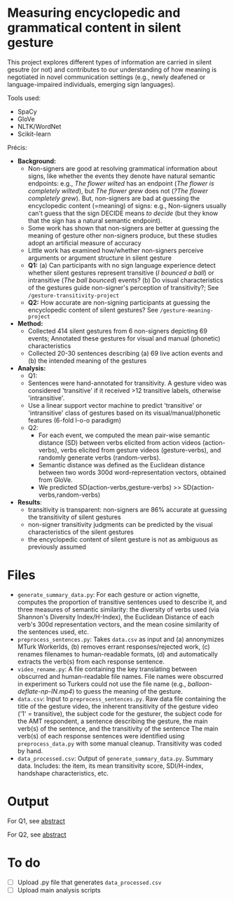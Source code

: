 # Measuring encyclopedic and grammatical content in silent gesture

This project explores different types of information are carried in silent gesutre (or not) and contributes to our understanding of how meaning is negotiated in novel communication settings (e.g., newly deafened or language-impaired individuals, emerging sign languages).

Tools used:
- SpaCy
- GloVe
- NLTK/WordNet
- Scikit-learn

Précis:
  - **Background:**
    - Non-signers are good at resolving grammatical information about signs, like whether the events they denote have natural semantic endpoints: e.g., *The flower wilted* has an endpoint (*The flower is completely wilted*), but *The flower grew* does not (*?The flower completely grew*). But, non-signers are bad at guessing the encyclopedic content (=meaning) of signs: e.g., Non-signers usually can't guess that the sign DECIDE means *to decide* (but they know that the sign has a natural semantic endpoint). 
    - Some work has shown that non-signers are better at guessing the meaning of gesture other non-signers produce, but these studies adopt an artificial measure of accuracy
    - Little work has examined how/whether non-signers perceive arguments or argument structure in silent gesture
    - **Q1:** (a) Can participants with no sign language experience detect whether silent gestures represent transitive (*I bounced a ball*) or intransitive (*The ball bounced*) events? (b) Do visual characteristics of the gestures guide non-signer's perception of transitivity?; See `/gesture-transitivity-project`
    - **Q2:** How accurate are non-signing participants at guessing the encyclopedic content of silent gestures? See `/gesture-meaning-project`
  - **Method:** 
    - Collected 414 silent gestures from 6 non-signers depicting 69 events; Annotated these gestures for visual and manual (phonetic) characteristics
    - Collected 20-30 sentences describing (a) 69 live action events and (b) the intended meaning of the gestures 
  - **Analysis:** 
    -  Q1:
      - Sentences were hand-annotated for transitivity. A gesture video was considered 'transitive' if it received >12 transitive labels, otherwise 'intransitive'. 
      - Use a linear support vector machine to predict 'transitive' or 'intransitive' class of gestures based on its visual/manual/phonetic features (6-fold l-o-o paradigm)
    - Q2: 
      - For each event, we computed the mean pair-wise semantic distance (SD) between verbs elicited from action videos (action-verbs), verbs elicited from gesture videos (gesture-verbs), and randomly generate verbs (random-verbs). 
      - Semantic distance was defined as the Euclidean distance between two words 300d word-representation vectors, obtained from GloVe.
      - We predicted SD(action-verbs,gesture-verbs) >> SD(action-verbs,random-verbs)
  - **Results**:
    - transitivity is transparent: non-signers are 86% accurate at guessing the transitivity of silent gestures
    - non-signer transitivity judgments can be predicted by the visual characteristics of the silent gestures
    - the encyclopedic content of silent gesture is not as ambiguous as previously assumed

# Files
 - `generate_summary_data.py`: For each gesture or action vignette, computes the proportion of transitive sentences used to describe it, and three measures of semantic similarity: the diversity of verbs used (via Shannon's Diversity Index/H-Index), the Euclidean Distance of each verb's 300d representation vectors, and the mean cosine similarity of the sentences used, etc. 
 - `preprocess_sentences.py`: Takes `data.csv` as input and (a) annonymizes MTurk WorkerIds, (b) removes errant responses/rejected work, (c) renames filenames to human-readable formats, (d) and automatically extracts the verb(s) from each response sentence.
 - `video_rename.py`: A file containing the key translating between obscurred and human-readable file names. File names were obscurred in experiment so Turkers could not use the file name (e.g., *balloon-deflate-np-IN.mp4*) to guess the meaning of the gesture.
 - `data.csv`: Input to `preprocess_sentences.py`. Raw data file containing the title of the gesture video, the inherent transitivity of the gesture video ('1' = transitive), the subject code for the gesturer, the subject code for the AMT respondent, a sentence describing the gesture, the main verb(s) of the sentence, and the transitivity of the sentence The main verb(s) of each response sentences were identified using `preprocess_data.py` with some manual cleanup. Transitivity was coded by hand. 
 - `data_processed.csv`: Output of `generate_summary_data.py`. Summary data. Includes: the item, its mean transitivity score, SDI/H-index, handshape characteristics, etc.

# Output
For Q1, see [abstract](https://c-huck.github.io/pdfs/CUNY2021.pdf)

For Q2, see [abstract](https://c-huck.github.io/pdfs/Mesuring_encyclopedic_content_in_silent_gesture.pdf)

# To do
- [ ] Upload .py file that generates `data_processed.csv`
- [ ] Upload main analysis scripts
